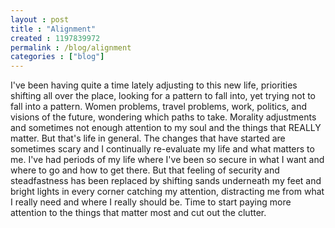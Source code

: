 ```yaml
---
layout : post
title : "Alignment"
created : 1197839972
permalink : /blog/alignment
categories : ["blog"]
---
```

I've been having quite a time lately adjusting to this new life, priorities shifting all over the place, looking for a pattern to fall into, yet trying not to fall into a pattern. Women problems, travel problems, work, politics, and visions of the future, wondering which paths to take. Morality adjustments and sometimes not enough attention to my soul and the things that REALLY matter. But that's life in general. The changes that have started are sometimes scary and I continually re-evaluate my life and what matters to me. I've had periods of my life where I've been so secure in what I want and where to go and how to get there. But that feeling of security and steadfastness has been replaced by shifting sands underneath my feet and bright lights in every corner catching my attention, distracting me from what I really need and where I really should be. Time to start paying more attention to the things that matter most and cut out the clutter.